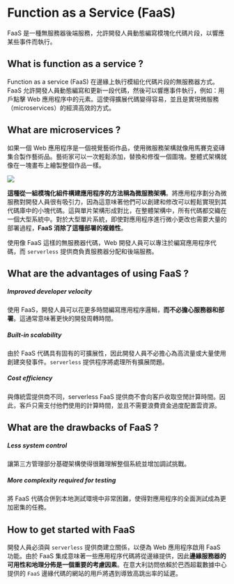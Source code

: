 # Function as a Service (FaaS)
FaaS 是一種無服務器後端服務，允許開發人員動態編寫模塊化代碼片段，以響應某些事件而執行。
## What is function as a service ?
Function as a service (FaaS) 在邊緣上執行模組化代碼片段的無服務器方式。FaaS 允許開發人員動態編寫和更新一段代碼，然後可以響應事件執行，例如：用戶點擊 Web 應用程序中的元素。這使得擴展代碼變得容易，並且是實現微服務（microservices）的經濟高效的方式。

## What are microservices ?
如果一個 Web 應用程序是一個視覺藝術作品，使用微服務架構就像用馬賽克瓷磚集合製作藝術品。藝術家可以一次輕鬆添加，替換和修復一個圖塊。整體式架構就像在一塊畫布上繪製整個作品一樣。

![](https://www.cloudflare.com/img/learning/serverless/glossary/function-as-a-service-faas/monolithic-application-microservice-faas.svg)

**這種從一組模塊化組件構建應用程序的方法稱為微服務架構**。將應用程序劃分為微服務對開發人員很有吸引力，因為這意味著他們可以創建和修改可以輕鬆實現到其代碼庫中的小塊代碼。這與單片架構形成對比，在整體架構中，所有代碼都交織在一個大型系統中。對於大型單片系統，即使對應用程序進行微小更改也需要大量的部署過程，**FaaS 消除了這種部署的複雜性**。

使用像 FaaS 這樣的無服務器代碼，Web 開發人員可以專注於編寫應用程序代碼，而 `serverless` 提供商負責服務器分配和後端服務。

## What are the advantages of using FaaS ?
##### Improved developer velocity
使用 FaaS，開發人員可以花更多時間編寫應用程序邏輯，**而不必擔心服務器和部署**。這通常意味著更快的開發周轉時間。
##### Built-in scalability
由於 FaaS 代碼具有固有的可擴展性，因此開發人員不必擔心為高流量或大量使用創建突發事件。`serverless` 提供程序將處理所有擴展問題。
##### Cost efficiency
與傳統雲提供商不同，serverless  FaaS 提供商不會向客戶收取空閒計算時間。因此，客戶只需支付他們使用的計算時間，並且不需要浪費資金過度配置雲資源。

## What are the drawbacks of FaaS ?
##### Less system control
讓第三方管理部分基礎架構使得很難理解整個系統並增加調試挑戰。
##### More complexity required for testing
將 FaaS 代碼合併到本地測試環境中非常困難，使得對應用程序的全面測試成為更加密集的任務。

## How to get started with FaaS
開發人員必須與 `serverless` 提供商建立關係，以便為 Web 應用程序啟用 FaaS 功能。由於 FaaS 集成意味著一些應用程序代碼將從邊緣提供，因此**邊緣服務器的可用性和地理分佈是一個重要的考慮因素**。在意大利訪問依賴於巴西超載數據中心提供的 `FaaS` 邊緣代碼的網站的用戶將遇到導致高跳出率的延遲。